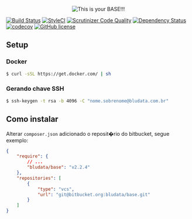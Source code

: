 <p align="center">
<img src="http://img1.tebyan.net/big/1386/01/2510221023510521019155237332557172302456.jpg" alt="This is your BASE!!!"/>
</a>

[![Build Status](https://travis-ci.org/raivieira/base-api-php.svg?branch=master)](https://travis-ci.org/raivieira/base-api-php)
[![StyleCI](https://styleci.io/repos/56002039/shield)](https://styleci.io/repos/56002039)
[![Scrutinizer Code Quality](https://scrutinizer-ci.com/g/raivieira/base-api-php/badges/quality-score.png?b=master)](https://scrutinizer-ci.com/g/raivieira/base-api-php/?branch=master)
[![Dependency Status](https://www.versioneye.com/user/projects/57b6e834090d4d00328f4eb3/badge.svg?style=flat-square)](https://www.versioneye.com/user/projects/57b6e834090d4d00328f4eb3)
[![codecov](https://codecov.io/gh/raivieira/base-api-php/branch/master/graph/badge.svg)](https://codecov.io/gh/raivieira/base-api-php)
[![GitHub license](https://img.shields.io/badge/license-MIT-blue.svg)](https://raw.githubusercontent.com/raivieira/base-api-php/master/LICENSE.md)

## Setup

### Docker
```sh
$ curl -sSL https://get.docker.com/ | sh
```

### Gerando chave SSH
```sh
$ ssh-keygen -t rsa -b 4096 -C "nome.sobrenome@bludata.com.br"
```

## Como instalar

Alterar ``composer.json`` adicionado o reposit�rio do bitbucket, segue exemplo:

```json
{
    "require": {
        // ...
        "bludata/base": "v2.2.4"
    },
    "repositories": [
        {
            "type": "vcs",
            "url": "git@bitbucket.org:bludata/base.git"
        }
    ]
}
```